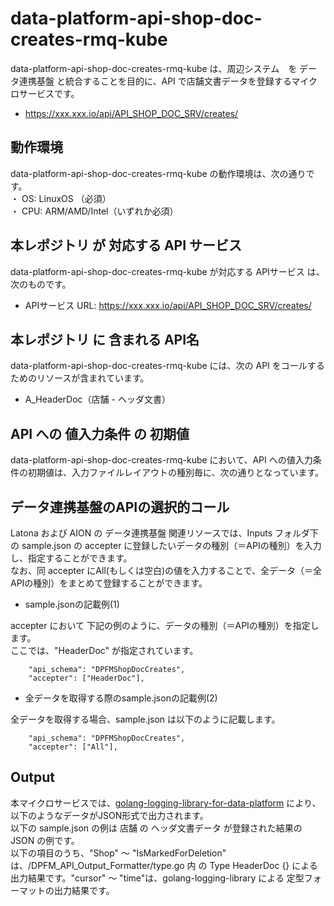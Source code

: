 # data-platform-api-shop-doc-creates-rmq-kube
data-platform-api-shop-doc-creates-rmq-kube は、周辺システム　を データ連携基盤 と統合することを目的に、API で店舗文書データを登録するマイクロサービスです。

* https://xxx.xxx.io/api/API_SHOP_DOC_SRV/creates/

## 動作環境
data-platform-api-shop-doc-creates-rmq-kube の動作環境は、次の通りです。  
・ OS: LinuxOS （必須）  
・ CPU: ARM/AMD/Intel（いずれか必須）  

## 本レポジトリ が 対応する API サービス
data-platform-api-shop-doc-creates-rmq-kube が対応する APIサービス は、次のものです。

* APIサービス URL: https://xxx.xxx.io/api/API_SHOP_DOC_SRV/creates/

## 本レポジトリ に 含まれる API名
data-platform-api-shop-doc-creates-rmq-kube には、次の API をコールするためのリソースが含まれています。  

* A_HeaderDoc（店舗 - ヘッダ文書）

## API への 値入力条件 の 初期値
data-platform-api-shop-doc-creates-rmq-kube において、API への値入力条件の初期値は、入力ファイルレイアウトの種別毎に、次の通りとなっています。  

## データ連携基盤のAPIの選択的コール
Latona および AION の データ連携基盤 関連リソースでは、Inputs フォルダ下の sample.json の accepter に登録したいデータの種別（＝APIの種別）を入力し、指定することができます。  
なお、同 accepter にAll(もしくは空白)の値を入力することで、全データ（＝全APIの種別）をまとめて登録することができます。  

* sample.jsonの記載例(1)  

accepter において 下記の例のように、データの種別（＝APIの種別）を指定します。  
ここでは、"HeaderDoc" が指定されています。    
  
```
	"api_schema": "DPFMShopDocCreates",
	"accepter": ["HeaderDoc"],
```
  
* 全データを取得する際のsample.jsonの記載例(2)  

全データを取得する場合、sample.json は以下のように記載します。  

```
	"api_schema": "DPFMShopDocCreates",
	"accepter": ["All"],
```

## Output  
本マイクロサービスでは、[golang-logging-library-for-data-platform](https://github.com/latonaio/golang-logging-library-for-data-platform) により、以下のようなデータがJSON形式で出力されます。  
以下の sample.json の例は 店舗 の ヘッダ文書データ が登録された結果の JSON の例です。  
以下の項目のうち、"Shop" ～ "IsMarkedForDeletion" は、/DPFM_API_Output_Formatter/type.go 内 の Type HeaderDoc {} による出力結果です。"cursor" ～ "time"は、golang-logging-library による 定型フォーマットの出力結果です。  

```
```
